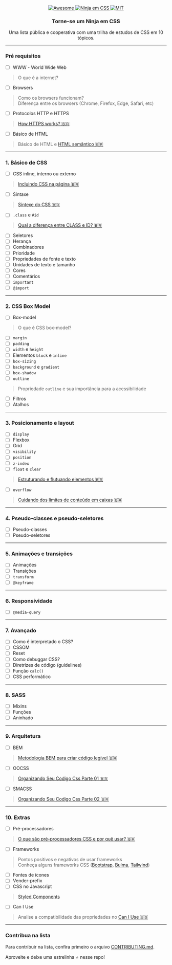 <p align="center">
  <a href="https://github.com/sindresorhus/awesome">
    <img alt="Awesome" src="https://cdn.rawgit.com/sindresorhus/awesome/d7305f38d29fed78fa85652e3a63e154dd8e8829/media/badge.svg">
  </a>
  <a href="https://github.com/BiancaPereira/ninja-em-css">
    <img alt="Ninja em CSS" src="https://img.shields.io/badge/CSS-Ninja%20em%20CSS-orange">
  </a>
  <a href="LICENSE">
    <img alt="MIT" src="https://img.shields.io/badge/license-MIT-green">
  </a>
</p>

<h3 align="center">
  Torne-se um Ninja em CSS
</h3>

<p align="center">
  Uma lista pública e cooperativa com uma trilha de estudos de CSS em 10 tópicos.
</p>

---

### Pré requisitos 

- [ ] WWW - World Wide Web
> O que é a internet?

- [ ] Browsers
> Como os browsers funcionam?<br>
> Diferença entre os browsers (Chrome, Firefox, Edge, Safari, etc)

- [ ] Protocolos HTTP e HTTPS
> [How HTTPS works? 🇧🇷](https://howhttps.works/pt-br/episodes/)

- [ ] Básico de HTML
> Básico de HTML e [HTML semântico 🇧🇷](https://www.devmedia.com.br/html-semantico-conheca-os-elementos-semanticos-da-html5/38065)

---

### 1. Básico de CSS

- [ ] CSS inline, interno ou externo
> [Incluindo CSS na página 🇧🇷](https://tableless.github.io/iniciantes/manual/css/inserindo-css.html)

- [ ] Sintaxe
> [Sintexe do CSS 🇧🇷](https://developer.mozilla.org/pt-BR/docs/Web/CSS/Syntax)

- [ ] `.class` e `#id`
> [Qual a diferença entre CLASS e ID? 🇧🇷](https://tableless.github.io/iniciantes/manual/css/class-id.html)

- [ ] Seletores
- [ ] Herança
- [ ] Combinadores
- [ ] Prioridade
- [ ] Propriedades de fonte e texto
- [ ] Unidades de texto e tamanho
- [ ] Cores
- [ ] Comentários
- [ ] `important`
- [ ] `@import`

---

### 2. CSS Box Model

- [ ] Box-model
> O que é CSS box-model?

- [ ] `margin`
- [ ] `padding`
- [ ] `width` e `height`
- [ ] Elementos `block` e `inline`
- [ ] `box-sizing`
- [ ] `background` e `gradient`
- [ ] `box-shadow`
- [ ] `outline`
> Propriedade `outline` e sua importância para a acessibilidade

- [ ] Filtros
- [ ] Atalhos

---

### 3. Posicionamento e layout

- [ ] `display`
- [ ] Flexbox
- [ ] Grid
- [ ] `visibility`
- [ ] `position`
- [ ] `z-index`
- [ ] `float` e `clear`
> [Estruturando e flutuando elementos 🇧🇷](https://tableless.github.io/iniciantes/manual/css/float-clear.html)

- [ ] `overflow`
> [Cuidando dos limites de conteúdo em caixas 🇧🇷](https://tableless.github.io/iniciantes/manual/css/overflow.html)

---

### 4. Pseudo-classes e pseudo-seletores

- [ ] Pseudo-classes
- [ ] Pseudo-seletores

---

### 5. Animações e transições

- [ ] Animações
- [ ] Transições
- [ ] `transform`
- [ ] `@keyframe`

---

### 6. Responsividade

- [ ] `@media-query`

---

### 7. Avançado

- [ ] Como é interpretado o CSS?
- [ ] CSSOM
- [ ] Reset
- [ ] Como debuggar CSS?
- [ ] Diretrizes de código (guidelines)
- [ ] Função `calc()`
- [ ] CSS performático

---

### 8. SASS

- [ ] Mixins
- [ ] Funções
- [ ] Aninhado

---

### 9. Arquitetura

- [ ] BEM
> [Metodologia BEM para criar código legível 🇧🇷](https://www.maujor.com/tutorial/metodologia-bem-para-criar-codigo-legivel.php)

- [ ] OOCSS
> [Organizando Seu Codigo Css Parte 01 🇧🇷](https://blog.matheuscastiglioni.com.br/organizando-seu-codigo-css-parte-01/)

- [ ] SMACSS
> [Organizando Seu Codigo Css Parte 02 🇧🇷](https://blog.matheuscastiglioni.com.br/organizando-seu-codigo-css-parte-02/)

---

### 10. Extras

- [ ] Pré-processadores
> [O que são pré-processadores CSS e por quê usar? 🇧🇷](https://www.zup.com.br/blog/o-que-sao-pre-processadores-css)<br>

- [ ] Frameworks
> Pontos positivos e negativos de usar frameworks<br>
> Conheça alguns frameworks CSS ([Bootstrap](https://getbootstrap.com/), [Bulma](https://bulma.io/), [Tailwind](https://tailwindcss.com/))

- [ ] Fontes de ícones
- [ ] Vender-prefix
- [ ] CSS no Javascript
> [Styled Components](https://styled-components.com/)

- [ ] Can I Use
> Analise a compatibilidade das propriedades no [Can I Use 🇺🇸](https://caniuse.com/css-grid)

---

### Contribua na lista

Para contribuir na lista, confira primeiro o arquivo [CONTRIBUTING.md](CONTRIBUTING.md).

Aproveite e deixe uma estrelinha ⭐ nesse repo!
